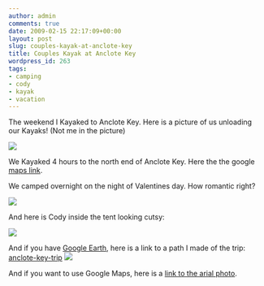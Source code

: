 ```yaml
---
author: admin
comments: true
date: 2009-02-15 22:17:09+00:00
layout: post
slug: couples-kayak-at-anclote-key
title: Couples Kayak at Anclote Key
wordpress_id: 263
tags:
- camping
- cody
- kayak
- vacation
---
```


The weekend I Kayaked to Anclote Key. Here is a picture of us unloading our Kayaks! (Not me in the picture)

[![](https://xkyle.com/wp-content/uploads/imag0022-300x225.jpg)](https://xkyle.com/wp-content/uploads/imag0022.jpg)

We Kayaked 4 hours to the north end of Anclote Key. Here the the google [maps link](http://maps.google.com/maps?ll=28.187778,-82.845556&spn=0.3,0.3&t=h&q=28.187778,-82.845556).

We camped overnight on the night of Valentines day. How romantic right?

[![](https://xkyle.com/wp-content/uploads/imag0018-300x225.jpg)](https://xkyle.com/wp-content/uploads/imag0018.jpg)

And here is Cody inside the tent looking cutsy:

[![](https://xkyle.com/wp-content/uploads/imag0015-300x225.jpg)](https://xkyle.com/wp-content/uploads/imag0015.jpg)

And if you have [Google Earth](http://earth.google.com/), here is a link to a path I made of the trip: [anclote-key-trip](https://xkyle.com/wp-content/uploads/anclote-key-trip.kmz) [![](http://www.gearthblog.com/images/gelogoicon.gif)](https://xkyle.com/wp-content/uploads/anclote-key-trip.kmz)

And if you want to use Google Maps, here is a [link to the arial photo](http://maps.google.com/maps?f=q&source=s_q&hl=en&geocode=&q=anclote+key&sll=37.0625,-95.677068&sspn=48.374125,79.101563&ie=UTF8&ll=28.213206,-82.845755&spn=0.013236,0.019312&t=h&z=17).
